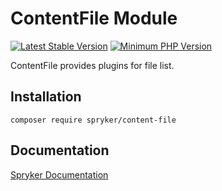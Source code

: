 # ContentFile Module
[![Latest Stable Version](https://poser.pugx.org/spryker/content-file/v/stable.svg)](https://packagist.org/packages/spryker/content-file)
[![Minimum PHP Version](https://img.shields.io/badge/php-%3E%3D%208.1-8892BF.svg)](https://php.net/)

ContentFile provides plugins for file list.

## Installation

```
composer require spryker/content-file
```

## Documentation

[Spryker Documentation](https://docs.spryker.com)
